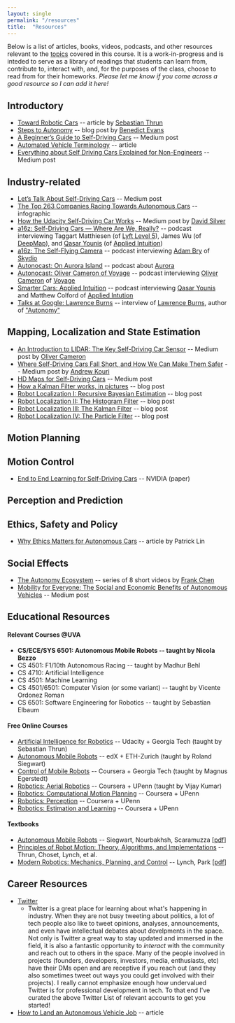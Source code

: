 ```yaml
---
layout: single
permalink: "/resources"
title:  "Resources"
---
```


Below is a list of articles, books, videos, podcasts, and other resources relevant to the [topics](http://rohanraval.com/cs1501/schedule) covered in this course. It is a work-in-progress and is inteded to serve as a library of readings that students can learn from, contribute to, interact with, and, for the purposes of the class, choose to read from for their homeworks. _Please let me know if you come across a good resource so I can add it here!_

## Introductory
- [Toward Robotic Cars][article_thrun_1] -- article by [Sebastian Thrun][thrun]
- [Steps to Autonomy][blog_evans_1] -- blog post by [Benedict Evans][ben_evans]
- [A Beginner’s Guide to Self-Driving Cars][medium_x_1] -- Medium post
- [Automated Vehicle Terminology][article_pave_1] -- article
- [Everything about Self Driving Cars Explained for Non-Engineers][medium_x_3] -- Medium post

## Industry-related
- [Let’s Talk About Self-Driving Cars][medium_x_4] -- Medium post
- [The Top 263 Companies Racing Towards Autonomous Cars][wired_1] -- infographic
- [How the Udacity Self-Driving Car Works][medium_silver_1] -- Medium post by [David Silver][silver]
- [a16z: Self-Driving Cars — Where Are We, Really?][podcast_a16z_1] -- podcast interviewing Taggart Matthiesen (of [Lyft Level 5][lyft]), James Wu (of [DeepMap][deepmap]), and [Qasar Younis][qasar] (of [Applied Intuition][applied_intuition])
- [a16z: The Self-Flying Camera][podcast_a16z_2] -- podcast interviewing [Adam Bry][bry] of [Skydio][skydio]
- [Autonocast: On Aurora Island][podcast_autonocast_1] -- podcast about [Aurora][aurora]
- [Autonocast: Oliver Cameron of Voyage][podcast_autonocast_2] -- podcast interviewing [Oliver Cameron][cameron] of [Voyage][voyage]
- [Smarter Cars: Applied Intuition][podcast_smarter_1] -- podcast interviewing [Qasar Younis][qasar] and Matthew Colford of [Applied Intution][applied_intuition]
- [Talks at Google: Lawrence Burns][video_burns_1] -- interview of [Lawrence Burns][burns], author of ["Autonomy"][book_autonomy]

## Mapping, Localization and State Estimation
- [An Introduction to LIDAR: The Key Self-Driving Car Sensor][medium_cameron_1] -- Medium post by [Oliver Cameron][cameron]
- [Where Self-Driving Cars Fall Short, and How We Can Make Them Safer][medium_kouri_1] -- Medium post by [Andrew Kouri][kouri]
- [HD Maps for Self-Driving Cars][medium_x_2] -- Medium post
- [How a Kalman Filter works, in pictures][article_bzarg_1] -- blog post
- [Robot Localization I: Recursive Bayesian Estimation][blog_deep_1] -- blog post
- [Robot Localization II: The Histogram Filter][blog_deep_2] -- blog post
- [Robot Localization III: The Kalman Filter][blog_deep_3] -- blog post
- [Robot Localization IV: The Particle Filter][blog_deep_4] -- blog post

## Motion Planning

## Motion Control
- [End to End Learning for Self-Driving Cars][paper_nvidia_1] -- NVIDIA (paper)

## Perception and Prediction

## Ethics, Safety and Policy
- [Why Ethics Matters for Autonomous Cars][article_lin_1] -- article by Patrick Lin

## Social Effects
- [The Autonomy Ecosystem][blog_chen_1] -- series of 8 short videos by [Frank Chen](https://www.crunchbase.com/person/frank-chen)
- [Mobility for Everyone: The Social and Economic Benefits of Autonomous Vehicles][medium_x_5] -- Medium post

## Educational Resources

#### Relevant Courses @UVA
- __CS/ECE/SYS 6501: Autonomous Mobile Robots -- taught by Nicola Bezzo__
- CS 4501: F1/10th Autonomous Racing -- taught by Madhur Behl
- CS 4710: Artificial Intelligence
- CS 4501: Machine Learning
- CS 4501/6501: Computer Vision (or some variant) -- taught by Vicente Ordonez Roman
- CS 6501: Software Engineering for Robotics -- taught by Sebastian Elbaum

#### Free Online Courses
- [Artificial Intelligence for Robotics][course_ai_thrun] -- Udacity + Georgia Tech (taught by Sebastian Thrun)
- [Autonomous Mobile Robots][course_amr_siegwart] -- edX + ETH-Zurich (taught by Roland Siegwart)
- [Control of Mobile Robots][course_control] -- Coursera + Georgia Tech (taught by Magnus Egerstedt)
- [Robotics: Aerial Robotics][course_upenn_aerial] -- Coursera + UPenn (taught by Vijay Kumar)
- [Robotics: Computational Motion Planning][course_upenn_mp] -- Coursera + UPenn
- [Robotics: Perception][course_upenn_perception] -- Coursera + UPenn
- [Robotics: Estimation and Learning][course_upenn_est] -- Coursera + UPenn

#### Textbooks
- [Autonomous Mobile Robots][textbook_amr] -- Siegwart, Nourbakhsh, Scaramuzza [[pdf][textbook_amr_pdf]]
- [Principles of Robot Motion: Theory, Algorithms, and Implementations][textbook_principles] -- Thrun, Choset, Lynch, et al.
- [Modern Robotics: Mechanics, Planning, and Control][textbook_modern] -- Lynch, Park [[pdf][textbook_modern_pdf]]

## Career Resources
- [Twitter][twitter_list]
    - Twitter is a great place for learning about what's happening in industry. When they are not busy tweeting about politics, a lot of tech people also like to tweet opinions, analyses, announcements, and even have intellectual debates about develpments in the space. Not only is Twitter a great way to stay updated and immersed in the field, it is also a fantastic opportunity to _interact_ with the community and reach out to others in the space. Many of the people involved in projects (founders, developers, investors, media, enthusiasts, etc) have their DMs open and are receptive if you reach out (and they also sometimes tweet out ways you could get involved with their projects). I really cannot emphasize enough how undervalued Twitter is for professional development in tech. To that end I've curated the above Twitter List of relevant accounts to get you started!
- [How to Land an Autonomous Vehicle Job][article_silver_1] -- article

<!-- Non-primary references -->
[cameron]: https://www.crunchbase.com/person/oliver-cameron
[thrun]: https://en.wikipedia.org/wiki/Sebastian_Thrun
[ben_evans]: https://www.crunchbase.com/person/benedict-evans
[burns]: https://en.wikipedia.org/wiki/Larry_Burns_(General_Motors)
[book_autonomy]: https://www.amazon.com/Autonomy-Quest-Driverless-Car-Reshape/dp/0062661124
[lyft]: https://www.lyft.com/self-driving-vehicles
[deepmap]: https://www.deepmap.ai/
[applied_intuition]: https://www.appliedintuition.com/
[qasar]: https://www.crunchbase.com/person/qasar-younis
[skydio]: https://www.skydio.com/
[aurora]: https://aurora.tech/
[voyage]: https://voyage.auto/
[kouri]: https://www.crunchbase.com/person/andrew-kouri
[bry]: https://www.crunchbase.com/person/adam-bry
[silver]: https://medium.com/@dsilver829

<!-- Primary References -->
[article_thrun_1]: http://proxy01.its.virginia.edu/login?url=https://dl.acm.org/citation.cfm?id=1721679
[blog_evans_1]: https://www.ben-evans.com/benedictevans/2018/3/26/steps-to-autonomy
[medium_x_1]: https://medium.com/swlh/a-beginners-guide-to-self-driving-cars-5bbc2bb798d4
[blog_chen_1]: https://a16z.com/2018/02/03/autonomy-ecosystem-frank-chen-summit/
[podcast_a16z_1]: https://a16z.com/2018/01/31/self-driving-cars-where-are-we/
[podcast_a16z_2]: https://a16z.com/2018/02/22/autonomous-drone-flying-camera/
[podcast_autonocast_1]: http://www.autonocast.com/blog/2018/11/14/116-on-aurora-island
[podcast_autonocast_2]: http://www.autonocast.com/blog/2018/12/19/121-oliver-cameron-of-voyage
[wired_1]: https://www.wired.com/2017/05/mapped-top-263-companies-racing-toward-autonomous-cars/
[medium_cameron_1]: https://news.voyage.auto/an-introduction-to-lidar-the-key-self-driving-car-sensor-a7e405590cff
[paper_nvidia_1]: https://arxiv.org/pdf/1604.07316.pdf
[article_lin_1]: https://link.springer.com/content/pdf/10.1007%2F978-3-662-48847-8_4.pdf
[article_bzarg_1]: https://www.bzarg.com/p/how-a-kalman-filter-works-in-pictures/
[medium_kouri_1]: https://medium.com/lvl5/where-self-driving-cars-fall-short-and-how-we-can-make-them-safer-aa59dc84a624
[course_ai_thrun]: https://www.udacity.com/course/artificial-intelligence-for-robotics--cs373
[course_amr_siegwart]: https://courses.edx.org/courses/course-v1:ETHx+AMRx+1T2018/course/
[course_control]: https://www.coursera.org/learn/mobile-robot
[course_upenn_aerial]: https://www.coursera.org/learn/robotics-flight
[course_upenn_mp]: https://www.coursera.org/learn/robotics-motion-planning
[course_upenn_perception]: https://www.coursera.org/learn/robotics-perception
[course_upenn_est]: https://www.coursera.org/learn/robotics-learning
[textbook_amr]: https://www.amazon.com/Introduction-Autonomous-Mobile-Intelligent-Robotics/dp/0262015358
[textbook_amr_pdf]: http://home.deib.polimi.it/gini/robot/docs/siegwart.pdf
[textbook_principles]: https://www.amazon.com/Principles-Robot-Motion-Implementations-Intelligent/dp/0262033275/ref=pd_lpo_sbs_14_t_2?_encoding=UTF8&psc=1&refRID=D1TQKWSN0Q0J3J49K62E
[textbook_modern]: https://www.amazon.com/Modern-Robotics-Mechanics-Planning-Control/dp/1107156300/ref=olp_product_details?_encoding=UTF8&me=
[textbook_modern_pdf]: http://hades.mech.northwestern.edu/images/2/2a/Park-lynch.pdf
[blog_deep_1]: http://www.deepideas.net/robot-localization-recursive-bayesian-estimation/
[blog_deep_2]: http://www.deepideas.net/robot-localization-histogram-filter/
[blog_deep_3]: http://www.deepideas.net/robot-localization-kalman-filter/
[blog_deep_4]: http://www.deepideas.net/robot-localization-particle-filter/
[twitter_list]: https://twitter.com/rohanraval_real/lists/autonomy
[article_pave_1]: https://pavecampaign.org/automated-vehicle-terminology/
[video_burns_1]: https://youtu.be/SJVKY1DtZ84
[podcast_smarter_1]: https://medium.com/smart-cars-a-podcast-about-autonomous-vehicles/ep-16-applied-intuition-27fc4b8838ac
[article_silver_1]: https://medium.com/self-driving-cars/how-to-land-an-autonomous-vehicle-job-ffb641570b01
[medium_x_2]: https://medium.com/@surmenok/hd-maps-for-self-driving-cars-c41bc01e0d40
[medium_x_3]: https://medium.com/swlh/everything-about-self-driving-cars-explained-for-non-engineers-f73997dcb60c
[medium_x_4]: https://medium.com/swlh/lets-talk-about-self-driving-cars-387cd5adb834
[medium_silver_1]: https://medium.com/udacity/how-the-udacity-self-driving-car-works-575365270a40
[medium_x_5]: https://medium.com/smart-cars-a-podcast-about-autonomous-vehicles/balancing-mobility-equity-and-traffic-concerns-bbb8d682c1c5
